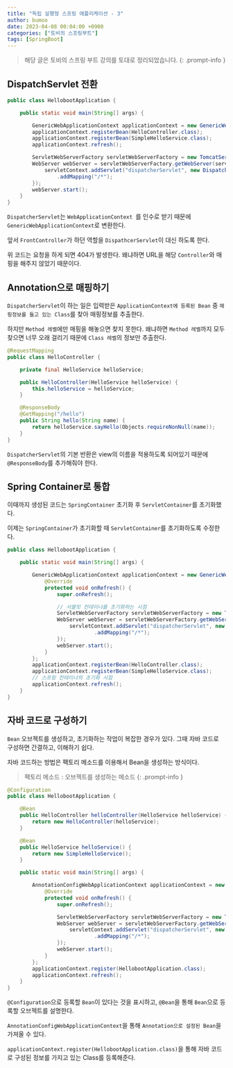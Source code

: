 ```yaml
---
title: "독립 실행형 스프링 애플리케이션 - 3"
author: bumoo
date: 2023-04-08 00:04:00 +0900
categories: ["토비의 스프링부트"]
tags: [SpringBoot]
---
```


> 해당 글은 토비의 스프링 부트 강의를 토대로 정리되었습니다.
{: .prompt-info }

## DispatchServlet 전환

```java
public class HellobootApplication {

    public static void main(String[] args) {

        GenericWebApplicationContext applicationContext = new GenericWebApplicationContext();
        applicationContext.registerBean(HelloController.class);
        applicationContext.registerBean(SimpleHelloService.class);
        applicationContext.refresh();

        ServletWebServerFactory servletWebServerFactory = new TomcatServletWebServerFactory();
        WebServer webServer = servletWebServerFactory.getWebServer(servletContext -> {
            servletContext.addServlet("dispatcherServlet", new DispatcherServlet(applicationContext))
                .addMapping("/*");
        });
        webServer.start();
    }
}
```

`DispatcherServlet`는 `WebApplicationContext `를 인수로 받기 때문에 `GenericWebApplicationContext`로 변환한다.

앞서 `FrontController`가 하던 역할을 `DispathcerServlet`이 대신 하도록 한다.

위 코드는 요청을 하게 되면 404가 발생한다. 왜냐하면 URL을 해당 `Controller`와 매핑을 해주지 않았기 때문이다.

## Annotation으로 매핑하기

`DispatcherServlet`이 하는 일은 입력받은 `ApplicationContext에 등록된 Bean` 중 `매핑정보를 들고 있는 Class`를 찾아 매핑정보를 추출한다.

하지만 `Method 레벨`에만 매핑을 해놓으면 찾지 못한다. 왜냐하면 `Method 레벨`까지 모두 찾으면 너무 오래 걸리기 때문에 `Class 레벨`의 정보만 추출한다.

```java
@RequestMapping
public class HelloController {

    private final HelloService helloService;

    public HelloController(HelloService helloService) {
        this.helloService = helloService;
    }

    @ResponseBody
    @GetMapping("/hello")
    public String hello(String name) {
        return helloService.sayHello(Objects.requireNonNull(name));
    }
}
```

`DispatcherServlet`의 기본 반환은 view의 이름을 적용하도록 되어있기 때문에 `@ResponseBody`를 추가해줘야 한다.

## Spring Container로 통합

이때까지 생성된 코드는 `SpringContainer` 초기화 후 `ServletContainer`를 초기화했다.

이제는 `SpringContainer`가 초기화할 때 `ServletContainer`를 초기화하도록 수정한다.

```java
public class HellobootApplication {

    public static void main(String[] args) {

        GenericWebApplicationContext applicationContext = new GenericWebApplicationContext() {
            @Override
            protected void onRefresh() {
                super.onRefresh();

                // 서블릿 컨테이너를 초기화하는 시점
                ServletWebServerFactory servletWebServerFactory = new TomcatServletWebServerFactory();
                WebServer webServer = servletWebServerFactory.getWebServer(servletContext -> {
                    servletContext.addServlet("dispatcherServlet", new DispatcherServlet(this))
                            .addMapping("/*");
                });
                webServer.start();
            }
        };
        applicationContext.registerBean(HelloController.class);
        applicationContext.registerBean(SimpleHelloService.class);
        // 스프링 컨테이너의 초기화 시점
        applicationContext.refresh();
    }
}
```

## 자바 코드로 구성하기

`Bean` 오브젝트를 생성하고, 초기화하는 작업이 복잡한 경우가 있다. 그때 자바 코드로 구성하면 간결하고, 이해하기 쉽다.

자바 코드하는 방법은 팩토리 메소드를 이용해서 Bean을 생성하는 방식이다.

> 팩토리 메소드 : 오브젝트를 생성하는 메소드
{: .prompt-info }

```java
@Configuration
public class HellobootApplication {

    @Bean
    public HelloController helloController(HelloService helloService) {
        return new HelloController(helloService);
    }

    @Bean
    public HelloService helloService() {
        return new SimpleHelloService();
    }

    public static void main(String[] args) {

        AnnotationConfigWebApplicationContext applicationContext = new AnnotationConfigWebApplicationContext() {
            @Override
            protected void onRefresh() {
                super.onRefresh();

                ServletWebServerFactory servletWebServerFactory = new TomcatServletWebServerFactory();
                WebServer webServer = servletWebServerFactory.getWebServer(servletContext -> {
                    servletContext.addServlet("dispatcherServlet", new DispatcherServlet(this))
                            .addMapping("/*");
                });
                webServer.start();
            }
        };
        applicationContext.register(HellobootApplication.class);
        applicationContext.refresh();
    }
}
```

`@Configuration`으로 등록할 `Bean`이 있다는 것을 표시하고, `@Bean`을 통해 `Bean`으로 등록할 오브젝트를 설명한다.

`AnnotationConfigWebApplicationContext`을 통해 `Annotation으로 설정된 Bean`을 가져올 수 있다.

`applicationContext.register(HellobootApplication.class)`을 통해 자바 코드로 구성된 정보를 가지고 있는 Class를 등록해준다.
